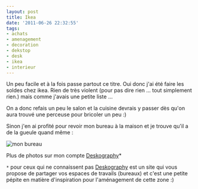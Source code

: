 ```yaml
---
layout: post
title: Ikea
date: '2011-06-26 22:32:55'
tags:
- achats
- amenagement
- decoration
- dekstop
- desk
- ikea
- interieur
---
```


Un peu facile et à la fois passe partout ce titre. Oui donc j'ai été faire les soldes chez ikea. Rien de très violent (pour pas dire rien ... tout simplement rien.) mais comme j'avais une petite liste ...

On a donc refais un peu le salon et la cuisine devrais y passer dès qu'on aura trouvé une perceuse pour bricoler un peu :)

Sinon j'en ai profité pour revoir mon bureau à la maison et je trouve qu'il a de la gueule quand même :

<img src="http://www.deskography.org/media/desks/images/IMAG0811_jpg_640x640_q85.jpg" alt="mon bureau" />

Plus de photos sur mon compte <a href="http://www.deskography.org/people/SzM4837hQU/">Deskography</a>*

<!--more-->

<code>*</code> pour ceux qui ne connaissent pas <a href="http://www.deskography.org/">Deskography</a> est un site qui vous propose de partager vos espaces de travails (bureaux) et c'est une petite pépite en matière d'inspiration pour l'aménagement de cette zone :)
